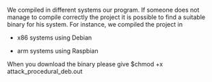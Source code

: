 We compiled in different systems our program. 
If someone does not manage to compile correctly the project 
it is possible to find  a suitable binary for his system. 
For instance, we compiled the project in 

- x86 systems using Debian 

- arm systems using Raspbian

When you download the binary please give $chmod +x attack_procedural_deb.out 



